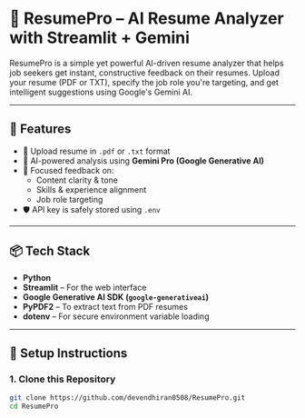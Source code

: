 # 🧠 ResumePro – AI Resume Analyzer with Streamlit + Gemini

ResumePro is a simple yet powerful AI-driven resume analyzer that helps job seekers get instant, constructive feedback on their resumes. Upload your resume (PDF or TXT), specify the job role you're targeting, and get intelligent suggestions using Google's Gemini AI.

---

## 🚀 Features

- 📄 Upload resume in `.pdf` or `.txt` format
- 🧠 AI-powered analysis using **Gemini Pro (Google Generative AI)**
- 💬 Focused feedback on:
  - Content clarity & tone
  - Skills & experience alignment
  - Job role targeting
- 🛡️ API key is safely stored using `.env`

---

## 📦 Tech Stack

- **Python**
- **Streamlit** – For the web interface
- **Google Generative AI SDK (`google-generativeai`)**
- **PyPDF2** – To extract text from PDF resumes
- **dotenv** – For secure environment variable loading

---

## 🔧 Setup Instructions

### 1. Clone this Repository

```bash
git clone https://github.com/devendhiran0508/ResumePro.git
cd ResumePro